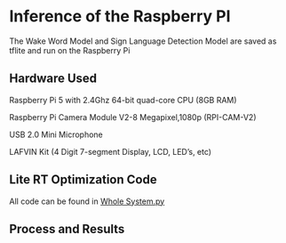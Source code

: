 <h1>Inference of the Raspberry PI</h1>

The Wake Word Model and Sign Language Detection Model are saved as tflite and run on the Raspberry Pi

<h2>Hardware Used</h2>

Raspberry Pi 5 with 2.4Ghz 64-bit quad-core CPU (8GB RAM)

Raspberry Pi Camera Module V2-8 Megapixel,1080p (RPI-CAM-V2)

USB 2.0 Mini Microphone

LAFVIN Kit (4 Digit 7-segment Display, LCD, LED’s, etc)

<h2>Lite RT Optimization Code</h2>

All code can be found in [Whole System.py](https://github.com/TC4451/Wake_word_sign_digits/blob/main/inference/Whole%20System.py)

<h2>Process and Results</h2>


